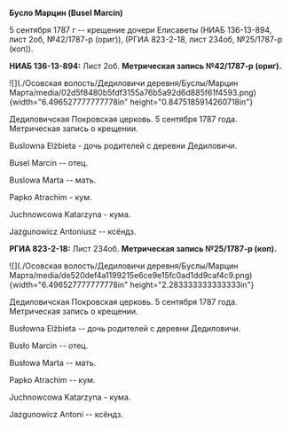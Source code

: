 **Бусло Марцин (Busel Marcin)**

5 сентября 1787 г -- крещение дочери Елисаветы (НИАБ 136-13-894, лист
2об, №42/1787-р (ориг)), (РГИА 823-2-18, лист 234об, №25/1787-р (коп)).

**НИАБ 136-13-894:** Лист 2об. **Метрическая запись №42/1787-р (ориг).**

![](./Осовская волость/Дедиловичи деревня/Буслы/Марцин Марта/media/02d5f8480b5fdf3155a76b5a92d6d885f61f4593.png){width="6.496527777777778in"
height="0.8475185914260718in"}

Дедиловичская Покровская церковь. 5 сентября 1787 года. Метрическая
запись о крещении.

Buslowna Elżbieta - дочь родителей с деревни Дедиловичи.

Busel Marcin -- отец.

Buslowa Marta -- мать.

Papko Atrachim - кум.

Juchnowcowa Katarzyna - кума.

Jazgunowicz Antoniusz -- ксёндз.

**РГИА 823-2-18:** Лист 234об. **Метрическая запись №25/1787-р (коп).**

![](./Осовская волость/Дедиловичи деревня/Буслы/Марцин Марта/media/de520def4a1199215e6ce9e15fc0ad1dd9caf4c9.png){width="6.496527777777778in"
height="2.283333333333333in"}

Дедиловичская Покровская церковь. 5 сентября 1787 года. Метрическая
запись о крещении.

Busłowna Elżbieta -- дочь родителей с деревни Дедиловичи.

Busło Marcin -- отец.

Busłowa Marta -- мать.

Papko Atrachim -- кум.

Juchnowcowa Katarzyna - кума.

Jazgunowicz Antoni -- ксёндз.
